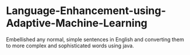 # Language-Enhancement-using-Adaptive-Machine-Learning
Embellished any normal, simple sentences in English and converting them to more complex and sophisticated words using java.
